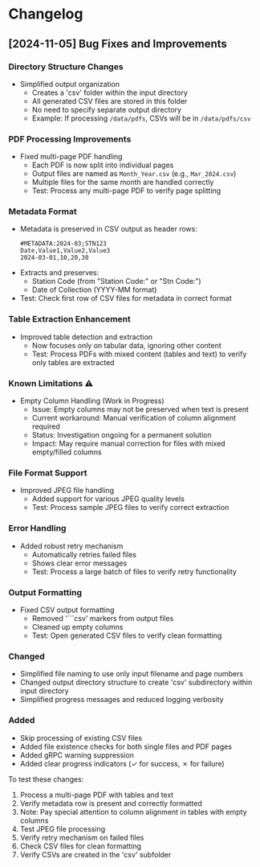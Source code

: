 # Changelog

## [2024-11-05] Bug Fixes and Improvements

### Directory Structure Changes
- Simplified output organization
  - Creates a 'csv' folder within the input directory
  - All generated CSV files are stored in this folder
  - No need to specify separate output directory
  - Example: If processing `/data/pdfs`, CSVs will be in `/data/pdfs/csv`

### PDF Processing Improvements
- Fixed multi-page PDF handling
  - Each PDF is now split into individual pages
  - Output files are named as `Month_Year.csv` (e.g., `Mar_2024.csv`)
  - Multiple files for the same month are handled correctly
  - Test: Process any multi-page PDF to verify page splitting

### Metadata Format
- Metadata is preserved in CSV output as header rows:
  ```
  #METADATA:2024-03;STN123
  Date,Value1,Value2,Value3
  2024-03-01,10,20,30
  ```
- Extracts and preserves:
  - Station Code (from "Station Code:" or "Stn Code:")
  - Date of Collection (YYYY-MM format)
- Test: Check first row of CSV files for metadata in correct format

### Table Extraction Enhancement
- Improved table detection and extraction
  - Now focuses only on tabular data, ignoring other content
  - Test: Process PDFs with mixed content (tables and text) to verify only tables are extracted

### Known Limitations ⚠️
- Empty Column Handling (Work in Progress)
  - Issue: Empty columns may not be preserved when text is present
  - Current workaround: Manual verification of column alignment required
  - Status: Investigation ongoing for a permanent solution
  - Impact: May require manual correction for files with mixed empty/filled columns

### File Format Support
- Improved JPEG file handling
  - Added support for various JPEG quality levels
  - Test: Process sample JPEG files to verify correct extraction

### Error Handling
- Added robust retry mechanism
  - Automatically retries failed files
  - Shows clear error messages
  - Test: Process a large batch of files to verify retry functionality

### Output Formatting
- Fixed CSV output formatting
  - Removed '```csv' markers from output files
  - Cleaned up empty columns
  - Test: Open generated CSV files to verify clean formatting

### Changed
- Simplified file naming to use only input filename and page numbers
- Changed output directory structure to create 'csv' subdirectory within input directory
- Simplified progress messages and reduced logging verbosity

### Added
- Skip processing of existing CSV files
- Added file existence checks for both single files and PDF pages
- Added gRPC warning suppression
- Added clear progress indicators (✓ for success, ✗ for failure)

To test these changes:
1. Process a multi-page PDF with tables and text
2. Verify metadata row is present and correctly formatted
3. Note: Pay special attention to column alignment in tables with empty columns
4. Test JPEG file processing
5. Verify retry mechanism on failed files
6. Check CSV files for clean formatting
7. Verify CSVs are created in the 'csv' subfolder
